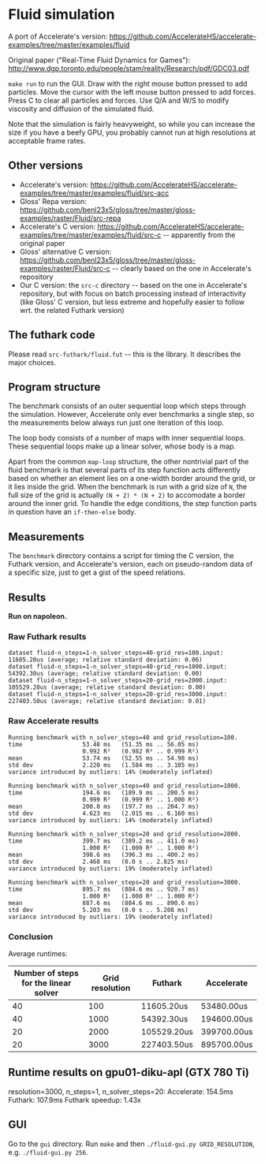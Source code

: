 # Fluid simulation

A port of Accelerate's version:
https://github.com/AccelerateHS/accelerate-examples/tree/master/examples/fluid

Original paper ("Real-Time Fluid Dynamics for Games"):
http://www.dgp.toronto.edu/people/stam/reality/Research/pdf/GDC03.pdf

`make run` to run the GUI.  Draw with the right mouse button pressed
to add particles.  Move the cursor with the left mouse button pressed
to add forces.  Press C to clear all particles and forces.  Use Q/A
and W/S to modify viscosity and diffusion of the simulated fluid.

Note that the simulation is fairly heavyweight, so while you can
increase the size if you have a beefy GPU, you probably cannot run at
high resolutions at acceptable frame rates.

## Other versions

  + Accelerate's version:
    https://github.com/AccelerateHS/accelerate-examples/tree/master/examples/fluid/src-acc
  + Gloss' Repa version:
    https://github.com/benl23x5/gloss/tree/master/gloss-examples/raster/Fluid/src-repa
  + Accelerate's C version:
    https://github.com/AccelerateHS/accelerate-examples/tree/master/examples/fluid/src-c
    -- apparently from the original paper
  + Gloss' alternative C version:
    https://github.com/benl23x5/gloss/tree/master/gloss-examples/raster/Fluid/src-c
    -- clearly based on the one in Accelerate's repository
  + Our C version: the `src-c` directory -- based on the one in Accelerate's
    repository, but with focus on batch processing instead of interactivity
    (like Gloss' C version, but less extreme and hopefully easier to follow
    wrt. the related Futhark version)


## The futhark code

Please read `src-futhark/fluid.fut` -- this is the library.  It describes the
major choices.


## Program structure

The benchmark consists of an outer sequential loop which steps through the
simulation.  However, Accelerate only ever benchmarks a single step, so the
measurements below always run just one iteration of this loop.

The loop body consists of a number of maps with inner sequential loops.  These
sequential loops make up a linear solver, whose body is a map.

Apart from the common `map-loop` structure, the other nontrivial part of the
fluid benchmark is that several parts of its step function acts differently
based on whether an element lies on a one-width border around the grid, or it
lies inside the grid.  When the benchmark is run with a grid size of `N`, the full
size of the grid is actually `(N + 2) * (N + 2)` to accomodate a border around
the inner grid.  To handle the edge conditions, the step function parts in
question have an `if-then-else` body.


## Measurements

The `benchmark` directory contains a script for timing the C version, the
Futhark version, and Accelerate's version, each on pseudo-random data of a
specific size, just to get a gist of the speed relations.

## Results

**Run on napoleon.**

### Raw Futhark results

```
dataset fluid-n_steps=1-n_solver_steps=40-grid_res=100.input: 11605.20us (average; relative standard deviation: 0.06)
dataset fluid-n_steps=1-n_solver_steps=40-grid_res=1000.input: 54392.30us (average; relative standard deviation: 0.00)
dataset fluid-n_steps=1-n_solver_steps=20-grid_res=2000.input: 105529.20us (average; relative standard deviation: 0.00)
dataset fluid-n_steps=1-n_solver_steps=20-grid_res=3000.input: 227403.50us (average; relative standard deviation: 0.01)
```


### Raw Accelerate results

```
Running benchmark with n_solver_steps=40 and grid_resolution=100.
time                 53.48 ms   (51.35 ms .. 56.05 ms)
                     0.992 R²   (0.982 R² .. 0.999 R²)
mean                 53.74 ms   (52.55 ms .. 54.98 ms)
std dev              2.220 ms   (1.584 ms .. 3.105 ms)
variance introduced by outliers: 14% (moderately inflated)

Running benchmark with n_solver_steps=40 and grid_resolution=1000.
time                 194.6 ms   (189.9 ms .. 200.5 ms)
                     0.999 R²   (0.999 R² .. 1.000 R²)
mean                 200.8 ms   (197.7 ms .. 204.7 ms)
std dev              4.623 ms   (2.015 ms .. 6.160 ms)
variance introduced by outliers: 14% (moderately inflated)

Running benchmark with n_solver_steps=20 and grid_resolution=2000.
time                 399.7 ms   (389.2 ms .. 411.0 ms)
                     1.000 R²   (1.000 R² .. 1.000 R²)
mean                 398.6 ms   (396.3 ms .. 400.2 ms)
std dev              2.468 ms   (0.0 s .. 2.825 ms)
variance introduced by outliers: 19% (moderately inflated)

Running benchmark with n_solver_steps=20 and grid_resolution=3000.
time                 895.7 ms   (884.6 ms .. 920.7 ms)
                     1.000 R²   (1.000 R² .. 1.000 R²)
mean                 887.6 ms   (884.6 ms .. 890.6 ms)
std dev              5.203 ms   (0.0 s .. 5.208 ms)
variance introduced by outliers: 19% (moderately inflated)
```

### Conclusion

Average runtimes:

| Number of steps for the linear solver | Grid resolution | Futhark | Accelerate |
| --- | --- | --- | --- |
| 40 |  100 |  11605.20us |  53480.00us |
| 40 | 1000 |  54392.30us | 194600.00us |
| 20 | 2000 | 105529.20us | 399700.00us |
| 20 | 3000 | 227403.50us | 895700.00us |


## Runtime results on gpu01-diku-apl (GTX 780 Ti)

  resolution=3000, n_steps=1, n_solver_steps=20:
     Accelerate:      154.5ms
     Futhark:         107.9ms
     Futhark speedup:   1.43x


## GUI

Go to the `gui` directory.  Run `make` and then `./fluid-gui.py
GRID_RESOLUTION`, e.g. `./fluid-gui.py 256`.
